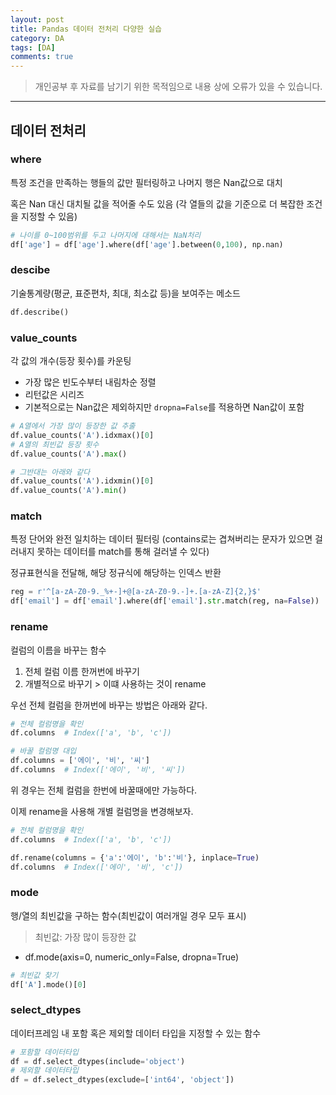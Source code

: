 ```yaml
---
layout: post
title: Pandas 데이터 전처리 다양한 실습 
category: DA
tags: [DA]
comments: true
---
```


> 개인공부 후 자료를 남기기 위한 목적임으로 내용 상에 오류가 있을 수 있습니다.    

<hr>

## 데이터 전처리

### where

특정 조건을 만족하는 행들의 값만 필터링하고 나머지 행은 Nan값으로 대치 

혹은 Nan 대신 대치될 값을 적어줄 수도 있음 (각 열들의 값을 기준으로 더 복잡한 조건을 지정할 수 있음)

```python 
# 나이를 0~100범위를 두고 나머지에 대해서는 NaN처리
df['age'] = df['age'].where(df['age'].between(0,100), np.nan)
```


### descibe

기술통계량(평균, 표준편차, 최대, 최소값 등)을 보여주는 메소드 

```python
df.describe()
```


### value_counts

각 값의 개수(등장 횟수)를 카운팅

- 가장 많은 빈도수부터 내림차순 정렬 
- 리턴값은 시리즈 
- 기본적으로는 Nan값은 제외하지만 `dropna=False`를 적용하면 Nan값이 포함

```python
# A열에서 가장 많이 등장한 값 추출
df.value_counts('A').idxmax()[0]
# A열의 최빈값 등장 횟수
df.value_counts('A').max()

# 그반대는 아래와 같다
df.value_counts('A').idxmin()[0]
df.value_counts('A').min()
```


### match 

특정 단어와 완전 일치하는 데이터 필터링 (contains로는 겹쳐버리는 문자가 있으면 걸러내지 못하는 데이터를 match를 통해 걸러낼 수 있다)

정규표현식을 전달해, 해당 정규식에 해당하는 인덱스 반환 


```python 
reg = r'^[a-zA-Z0-9._%+-]+@[a-zA-Z0-9.-]+.[a-zA-Z]{2,}$'
df['email'] = df['email'].where(df['email'].str.match(reg, na=False))
```


### rename

컬럼의 이름을 바꾸는 함수

1. 전체 컬럼 이름 한꺼번에 바꾸기
2. 개별적으로 바꾸기 > 이떄 사용하는 것이 rename 

우선 전체 컬럼을 한꺼번에 바꾸는 방법은 아래와 같다.

```python 
# 전체 컬럼명을 확인 
df.columns  # Index(['a', 'b', 'c'])

# 바꿀 컬럼명 대입
df.columns = ['에이', '비', '씨']
df.columns  # Index(['에이', '비', '씨'])
```

위 경우는 전체 컬럼을 한번에 바꿀때에만 가능하다. 

이제 rename을 사용해 개별 컬럼명을 변경해보자.

```python 
# 전체 컬럼명을 확인 
df.columns  # Index(['a', 'b', 'c'])

df.rename(columns = {'a':'에이', 'b':'비'}, inplace=True)
df.columns  # Index(['에이', '비', 'c'])
```


### mode

행/열의 최빈값을 구하는 함수(최빈값이 여러개일 경우 모두 표시) 
> 최빈값: 가장 많이 등장한 값 

- df.mode(axis=0, numeric_only=False, dropna=True)

```python 
# 최빈값 찾기 
df['A'].mode()[0]
```


### select_dtypes

데이터프레임 내 포함 혹은 제외할 데이터 타입을 지정할 수 있는 함수

```python 
# 포함할 데이터타입 
df = df.select_dtypes(include='object')
# 제외할 데이터타입
df = df.select_dtypes(exclude=['int64', 'object'])
```